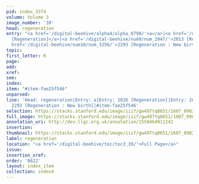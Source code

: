 ```yaml
---
pid: index_3374
volume: Volume 3
image_number: '39'
head: regeneration
entry: "<a href='/digital-beehive/alpha4/alpha_0790/'>a</a>|<a href='/digital-beehive/num5/num_1371/'>1026
  [Regeneration]</a>|<a href='/digital-beehive/num9/num_2947/'>2013 [Regeneration]</a>|<a
  href='/digital-beehive/num10/num_3256/'>2293 [Regeneration : New birth]</a>"
topic:
first_letter: R
page:
add:
xref:
see:
index:
item: "#item-fae25f546"
unparsed:
line: 'Head: regeneration|Entry: a|Entry: 1026 [Regeneration]|Entry: 2013 [Regeneration]|Entry:
  2293 [Regeneration : New birth]|#item-fae25f546'
selection: https://stacks.stanford.edu/image/iiif/gw497tq8651/1607_0982/100,2247,727,171/full/0/default.jpg
full_image: https://stacks.stanford.edu/image/iiif/gw497tq8651/1607_0982/full/full/0/default.jpg
annotation_uri: http://dev.llgc.org.uk/annotation/1558464911242
insertion:
thumbnail: https://stacks.stanford.edu/image/iiif/gw497tq8651/1607_0982/100,2247,727,171/150,/0/default.jpg
label: regeneration
location: "<a href='/digital-beehive/toc/toc3_39/'>Full Page</a>"
issue:
insertion_xref:
order: '0622'
layout: index_item
collection: index4
---
```

